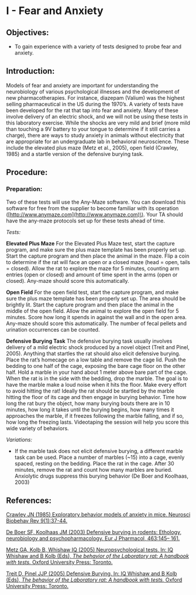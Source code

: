 # I - Fear and Anxiety

## Objectives:

* To gain experience with a variety of tests designed to probe fear and anxiety.

## Introduction:

Models of fear and anxiety are important for understanding the neurobiology of various psychological illnesses and the development of new pharmacotherapies. For instance, diazepam \(Valium\) was the highest selling pharmaceutical in the US during the 1970’s. A variety of tests have been developed for the rat that tap into fear and anxiety. Many of these involve delivery of an electric shock, and we will not be using these tests in this laboratory exercise. While the shocks are very mild and brief \(more mild than touching a 9V battery to your tongue to determine if it still carries a charge\), there are ways to study anxiety in animals without electricity that are appropriate for an undergraduate lab in behavioral neuroscience. These include the elevated plus maze \(Metz et al., 2005\), open field \(Crawley, 1985\) and a startle version of the defensive burying task.

## Procedure:

### Preparation:

Two of these tests will use the Any-Maze software. You can download this software for free from the supplier to become familiar with its operation \([http://www.anymaze.com](http://www.anymaze.com)\). Your TA should have the any-maze protocols set up for these tests ahead of time.

_Tests:_

**Elevated Plus Maze** For the Elevated Plus Maze test, start the capture program, and make sure the plus maze template has been properly set up. Start the capture program and then place the animal in the maze. Flip a coin to determine if the rat will face an open or a closed maze \(head = open, tails = closed\). Allow the rat to explore the maze for 5 minutes, counting arm entries \(open or closed\) and amount of time spent in the arms \(open or closed\). Any-maze should score this automatically.

**Open Field** For the open field test, start the capture program, and make sure the plus maze template has been properly set up. The area should be brightly lit. Start the capture program and then place the animal in the middle of the open field. Allow the animal to explore the open field for 5 minutes. Score how long it spends in against the wall and in the open area. Any-maze should score this automatically. The number of fecal pellets and urination occurrences can be counted.

**Defensive Burying Task** The defensive burying task usually involves delivery of a mild electric shock produced by a novel object \(Treit and Pinel, 2005\). Anything that startles the rat should also elicit defensive burying. Place the rat’s homecage on a low table and remove the cage lid. Push the bedding to one half of the cage, exposing the bare cage floor on the other half. Hold a marble in your hand about 1 meter above bare part of the cage. When the rat is in the side with the bedding, drop the marble. The goal is to have the marble make a loud noise when it hits the floor. Make every effort to avoid hitting the rat! Ideally the rat should be startled by the marble hitting the floor of its cage and then engage in burying behavior. Time how long the rat bury the object, how many burying bouts there are in 10 minutes, how long it takes until the burying begins, how many times it approaches the marble, if it freezes following the marble falling, and if so, how long the freezing lasts. Videotaping the session will help you score this wide variety of behaviors.

_Variations:_

* If the marble task does not elicit defensive burying, a different marble task can be used.  Place a number of marbles \(~15\) into a cage, evenly spaced, resting on the bedding.  Place the rat in the cage.  After 30 minutes, remove the rat and count how many marbles are buried.  Anxiolytic drugs suppress this burying behavior \(De Boer and Koolhaas, 2003\)


## References:

[Crawley JN \(1985\) Exploratory behavior models of anxiety in mice. Neurosci Biobehav Rev 9\(1\):37-44.](https://www.ncbi.nlm.nih.gov/pubmed/2858080)

[De Boer SF, Koolhaas JM \(2003\) Defensive burying in rodents: Ethology, neurobiology and psychopharmacology. Eur J Pharmacol, 463:145– 161.](https://www.ncbi.nlm.nih.gov/pubmed/12600707)

[Metz GA, Kolb B, Whishaw IQ \(2005\) Neuropsychological tests. In: IQ Whishaw and B Kolb \(Eds\), _The behavior of the Laboratory rat: A handbook with tests._ Oxford University Press: Toronto.](http://www.sociallearning.info/storage/pdf/lab%20rat%20handbook%20-%20social%20learning.pdf)

[Treit D, Pinel JJP \(2005\) Defensive Burying. In: IQ Whishaw and B Kolb \(Eds\), _The behavior of the Laboratory rat: A handbook with tests._ Oxford University Press: Toronto.](http://www.sociallearning.info/storage/pdf/lab%20rat%20handbook%20-%20social%20learning.pdf)
